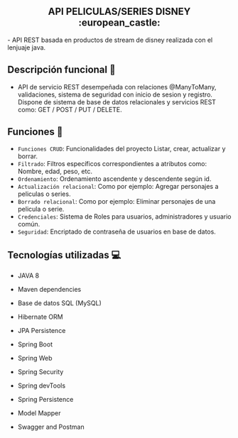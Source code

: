 <h2  align="center"> API PELICULAS/SERIES DISNEY :european_castle: </h2>
<p> - API REST basada en productos de stream de disney realizada con el lenjuaje java.</p>

## Descripción funcional :page_facing_up:

* API de servicio REST desempeñada con relaciones @ManyToMany,
validaciones, sistema de seguridad con inicio de sesion y registro.
Dispone de sistema de base de datos relacionales y servicios REST como: 
GET / POST / PUT / DELETE.

## Funciones :hammer:
- `Funciones CRUD`: Funcionalidades del proyecto Listar, crear, actualizar  y borrar.
- `Filtrado`: Filtros específicos correspondientes a atributos como: Nombre, edad, peso, etc.
- `Ordenamiento`: Ordenamiento ascendente y descendente según id.
- `Actualización relacional`: Como por ejemplo: Agregar personajes a peliculas o series.
- `Borrado relacional`: Como por ejemplo: Eliminar personajes de una pelicula o serie.
- `Credenciales`: Sistema de Roles para usuarios, administradores y usuario común.
- `Seguridad`: Encriptado de contraseña de usuarios en base de datos.

## Tecnologías utilizadas :computer:

* JAVA 8

* Maven dependencies

* Base de datos SQL (MySQL)

* Hibernate ORM

* JPA Persistence

* Spring Boot

* Spring Web

* Spring Security

* Spring devTools

* Spring Persistence

* Model Mapper

* Swagger and Postman


